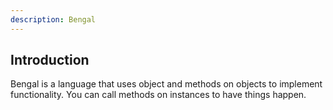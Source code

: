```yaml
---
description: Bengal
---
```


## Introduction

Bengal is a language that uses object and methods on objects to implement functionality. You can call methods on instances to have things happen.